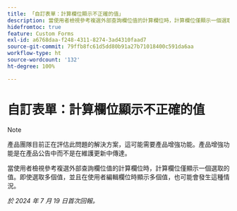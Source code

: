 ```yaml
---
title: 「自訂表單：計算欄位顯示不正確的值」
description: 當使用者檢視參考複選外部查詢欄位值的計算欄位時，計算欄位僅顯示一個選取的值。即使選取多個值，並且在使用者編輯欄位時顯示多個值，也可能會發生這種情況。
hidefromtoc: true
feature: Custom Forms
exl-id: a6768daa-f248-4311-8274-3ad4310faad7
source-git-commit: 79ffb8fc61d5dd80b91a27b71018400c591da6aa
workflow-type: ht
source-wordcount: '132'
ht-degree: 100%

---
```


# 自訂表單：計算欄位顯示不正確的值

>[!NOTE]
>
>產品團隊目前正在評估此問題的解決方案，這可能需要產品增強功能。產品增強功能是在產品公告中而不是在維護更新中傳達。

當使用者檢視參考複選外部查詢欄位值的計算欄位時，計算欄位僅顯示一個選取的值。即使選取多個值，並且在使用者編輯欄位時顯示多個值，也可能會發生這種情況。

_於 2024 年 7 月 19 日首次回報。_
